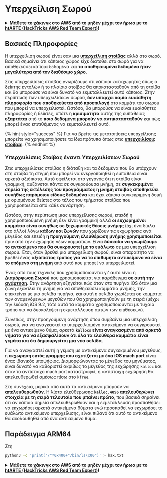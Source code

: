 # Υπερχείλιση Σωρού

<details>

<summary><strong>Μάθετε το χάκινγκ στο AWS από το μηδέν μέχρι τον ήρωα με το</strong> <a href="https://training.hacktricks.xyz/courses/arte"><strong>htARTE (HackTricks AWS Red Team Expert)</strong></a><strong>!</strong></summary>

Άλλοι τρόποι υποστήριξης του HackTricks:

* Αν θέλετε να δείτε την **εταιρεία σας διαφημισμένη στο HackTricks** ή να **κατεβάσετε το HackTricks σε μορφή PDF** ελέγξτε τα [**ΣΧΕΔΙΑ ΣΥΝΔΡΟΜΗΣ**](https://github.com/sponsors/carlospolop)!
* Αποκτήστε το [**επίσημο PEASS & HackTricks swag**](https://peass.creator-spring.com)
* Ανακαλύψτε [**την Οικογένεια PEASS**](https://opensea.io/collection/the-peass-family), τη συλλογή μας από αποκλειστικά [**NFTs**](https://opensea.io/collection/the-peass-family)
* **Εγγραφείτε** στην 💬 [**ομάδα Discord**](https://discord.gg/hRep4RUj7f) ή στην [**ομάδα τηλεγραφήματος**](https://t.me/peass) ή **ακολουθήστε** μας στο **Twitter** 🐦 [**@hacktricks\_live**](https://twitter.com/hacktricks\_live)**.**
* **Μοιραστείτε τα χάκινγκ κόλπα σας υποβάλλοντας PRs** στα [**HackTricks**](https://github.com/carlospolop/hacktricks) και [**HackTricks Cloud**](https://github.com/carlospolop/hacktricks-cloud) αποθετήρια του github.

</details>

## Βασικές Πληροφορίες

Η υπερχείλιση σωρού είναι σαν μια [**υπερχείλιση στοίβας**](../stack-overflow/) αλλά στο σωρό. Βασικά σημαίνει ότι κάποιος χώρος είχε διατεθεί στο σωρό για να αποθηκεύσει κάποια δεδομένα και **τα αποθηκευμένα δεδομένα ήταν μεγαλύτερα από τον διαθέσιμο χώρο.**

Στις υπερχειλίσεις στοίβας γνωρίζουμε ότι κάποιοι καταχωρητές όπως ο δείκτης εντολών ή το πλαίσιο στοίβας θα αποκατασταθούν από τη στοίβα και θα μπορούσε να είναι δυνατό να εκμεταλλευτεί αυτό κάποιος. Στην περίπτωση των υπερχειλίσεων σωρού, **δεν υπάρχει καμία ευαίσθητη πληροφορία που αποθηκεύεται από προεπιλογή** στο κομμάτι του σωρού που μπορεί να υπερχειλιστεί. Ωστόσο, θα μπορούσε να είναι ευαίσθητες πληροφορίες ή δείκτες, οπότε η **κρισιμότητα** αυτής της ευπάθειας **εξαρτάται** από το **ποια δεδομένα μπορούν να αντικατασταθούν** και πώς μπορεί ένας επιτιθέμενος να εκμεταλλευτεί αυτό.

{% hint style="success" %}
Για να βρείτε τις μετατοπίσεις υπερχείλισης μπορείτε να χρησιμοποιήσετε τα ίδια πρότυπα όπως στις [**υπερχειλίσεις στοίβας**](../stack-overflow/#finding-stack-overflows-offsets).
{% endhint %}

### Υπερχειλίσεις Στοίβας έναντι Υπερχειλίσεων Σωρού

Στις υπερχειλίσεις στοίβας η διάταξη και τα δεδομένα που θα υπάρχουν στη στοίβα τη στιγμή που μπορεί να ενεργοποιηθεί η ευπάθεια είναι αρκετά αξιόπιστα. Αυτό οφείλεται στο γεγονός ότι η στοίβα είναι γραμμική, αυξάνεται πάντα σε συγκρούουσα μνήμη, σε **συγκεκριμένα σημεία της εκτέλεσης του προγράμματος η μνήμη στοίβας αποθηκεύει συνήθως παρόμοιου είδους δεδομένα** και έχει κάποια συγκεκριμένη δομή με ορισμένους δείκτες στο τέλος του τμήματος στοίβας που χρησιμοποιείται από κάθε συνάρτηση.

Ωστόσο, στην περίπτωση μιας υπερχείλισης σωρού, επειδή η χρησιμοποιούμενη μνήμη δεν είναι γραμμική αλλά **οι εκχωρημένοι κομμάτια είναι συνήθως σε ξεχωριστές θέσεις μνήμης** (όχι ένα δίπλα στο άλλο) λόγω **κάδων και ζωνών** που χωρίζουν τις εκχωρήσεις ανά μέγεθος και επειδή **η προηγούμενη ελευθέρωση μνήμης χρησιμοποιείται** πριν από την εκχώρηση νέων κομματιών. Είναι **δύσκολο να γνωρίζουμε το αντικείμενο που θα συγκρουστεί με το ευάλωτο** σε μια υπερχείλιση σωρού. Έτσι, όταν βρεθεί μια υπερχείλιση σωρού, είναι απαραίτητο να βρεθεί ένας **αξιόπιστος τρόπος για να το επιθυμητό αντικείμενο να είναι το επόμενο στη μνήμη** από αυτό που μπορεί να υπερχειλιστεί.

Ένας από τους τεχνικές που χρησιμοποιούνται γι' αυτό είναι η **Διαμόρφωση Σωρού** που χρησιμοποιείται για παράδειγμα [**σε αυτή την ανάρτηση**](https://azeria-labs.com/grooming-the-ios-kernel-heap/). Στην ανάρτηση εξηγείται πώς όταν στο πυρήνα iOS όταν μια ζώνη εξαντλεί τη μνήμη για να αποθηκεύσει κομμάτια μνήμης, την επεκτείνει με μια σελίδα πυρήνα, και αυτή η σελίδα χωρίζεται σε κομμάτια των αναμενόμενων μεγεθών που θα χρησιμοποιηθούν με τη σειρά (μέχρι την έκδοση iOS 9.2, τότε αυτά τα κομμάτια χρησιμοποιούνται με τυχαίο τρόπο για να δυσκολέψει η εκμετάλλευση αυτών των επιθέσεων).

Συνεπώς, στην προηγούμενη ανάρτηση όπου συμβαίνει μια υπερχείλιση σωρού, για να αναγκαστεί το υπερχειλισμένο αντικείμενο να συγκρουστεί με ένα αντικείμενο θύμα, αρκετά **`kallocs` είναι αναγκασμένα από αρκετά νήματα για να εξασφαλίσουν ότι όλα τα ελεύθερα κομμάτια είναι γεμάτα και ότι δημιουργείται μια νέα σελίδα**.

Για να αναγκαστεί αυτή η γέμιση με αντικείμενα συγκεκριμένου μεγέθους, η **εκχωρηση εκτός γραμμής που σχετίζεται με ένα iOS mach port** είναι ένας ιδανικός υποψήφιος. Διαμορφώνοντας το μέγεθος του μηνύματος, είναι δυνατό να καθοριστεί ακριβώς το μέγεθος της εκχώρησης `kalloc` και όταν το αντίστοιχο mach port καταστραφεί, η αντίστοιχη εκχώρηση θα απελευθερωθεί αμέσως πίσω στο `kfree`.

Στη συνέχεια, μερικά από αυτά τα αντικείμενα μπορούν να **απελευθερωθούν**. Η λίστα ελεύθερωσης **`kalloc.4096` απελευθερώνει στοιχεία με τη σειρά τελευταίο που μπαίνει πρώτο**, που βασικά σημαίνει ότι αν κάποια σημεία απελευθερωθούν και η εκμετάλλευση προσπαθήσει να εκχωρήσει αρκετά αντικείμενα θύματα ενώ προσπαθεί να εκχωρήσει το ευάλωτο αντικείμενο υπερχείλισης, είναι πιθανό ότι αυτό το αντικείμενο θα ακολουθηθεί από ένα αντικείμενο θύμα.

## Παράδειγμα ARM64

Στη
```bash
python3 -c 'print("/"*0x400+"/bin/ls\x00")' > hax.txt
```
<details>

<summary><strong>Μάθετε το χάκινγκ στο AWS από το μηδέν μέχρι τον ήρωα με το</strong> <a href="https://training.hacktricks.xyz/courses/arte"><strong>htARTE (HackTricks AWS Red Team Expert)</strong></a><strong>!</strong></summary>

Άλλοι τρόποι υποστήριξης του HackTricks:

* Αν θέλετε να δείτε την **εταιρεία σας να διαφημίζεται στο HackTricks** ή να **κατεβάσετε το HackTricks σε μορφή PDF** ελέγξτε τα [**ΣΧΕΔΙΑ ΣΥΝΔΡΟΜΗΣ**](https://github.com/sponsors/carlospolop)!
* Αποκτήστε το [**επίσημο PEASS & HackTricks swag**](https://peass.creator-spring.com)
* Ανακαλύψτε την [**Οικογένεια PEASS**](https://opensea.io/collection/the-peass-family), τη συλλογή μας από αποκλειστικά [**NFTs**](https://opensea.io/collection/the-peass-family)
* **Εγγραφείτε στη** 💬 [**ομάδα Discord**](https://discord.gg/hRep4RUj7f) ή στην [**ομάδα telegram**](https://t.me/peass) ή **ακολουθήστε** μας στο **Twitter** 🐦 [**@hacktricks\_live**](https://twitter.com/hacktricks\_live)**.**
* **Μοιραστείτε τα χάκινγκ κόλπα σας υποβάλλοντας PRs στα** [**HackTricks**](https://github.com/carlospolop/hacktricks) και [**HackTricks Cloud**](https://github.com/carlospolop/hacktricks-cloud) αποθετήρια στο GitHub.

</details>
